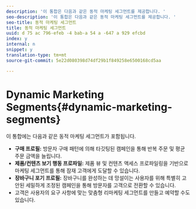 ```yaml
---
description: '이 통합은 다음과 같은 동적 마케팅 세그먼트를 제공합니다. '
seo-description: '이 통합은 다음과 같은 동적 마케팅 세그먼트를 제공합니다. '
seo-title: 동적 마케팅 세그먼트
title: 동적 마케팅 세그먼트
uuid: d 75 ac 796-efeb -4 bab-a 54 a -647 a 929 efcbd
index: y
internal: n
snippet: y
translation-type: tm+mt
source-git-commit: 5e22d080398d74df29b1f849258e6500168cd5aa

---
```



# Dynamic Marketing Segments{#dynamic-marketing-segments}

이 통합에는 다음과 같은 동적 마케팅 세그먼트가 포함됩니다.

* **구매 프로필:** 방문자 구매 패턴에 의해 타깃팅된 캠페인을 통해 반복 주문 및 평균 주문 금액을 늘립니다.
* **제품/컨텐츠 보기 행동 프로파일:** 제품 뷰 및 컨텐츠 액세스 프로파일링을 기반으로 마케팅 세그먼트를 통해 잠재 고객에게 도달할 수 있습니다.
* **장바구니 포기 프로필:** 장바구니를 완성하는 데 망설이는 사용자를 위해 특별히 고안된 세밀하게 조정된 캠페인을 통해 방문자를 고객으로 전환할 수 있습니다.
* 고객은 사용자의 요구 사항에 맞는 맞춤형 리마케팅 세그먼트를 만들고 예약할 수도 있습니다.

